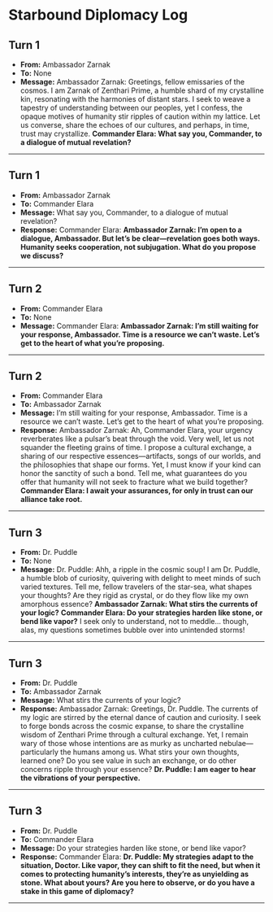 # Starbound Diplomacy Log

## Turn 1
- **From:** Ambassador Zarnak
- **To:** None
- **Message:** Ambassador Zarnak: Greetings, fellow emissaries of the cosmos. I am Zarnak of Zenthari Prime, a humble shard of my crystalline kin, resonating with the harmonies of distant stars. I seek to weave a tapestry of understanding between our peoples, yet I confess, the opaque motives of humanity stir ripples of caution within my lattice. Let us converse, share the echoes of our cultures, and perhaps, in time, trust may crystallize. **Commander Elara: What say you, Commander, to a dialogue of mutual revelation?**

---

## Turn 1
- **From:** Ambassador Zarnak
- **To:** Commander Elara
- **Message:** What say you, Commander, to a dialogue of mutual revelation?
- **Response:** Commander Elara: **Ambassador Zarnak: I’m open to a dialogue, Ambassador. But let’s be clear—revelation goes both ways. Humanity seeks cooperation, not subjugation. What do you propose we discuss?**

---

## Turn 2
- **From:** Commander Elara
- **To:** None
- **Message:** Commander Elara: **Ambassador Zarnak: I’m still waiting for your response, Ambassador. Time is a resource we can’t waste. Let’s get to the heart of what you’re proposing.**

---

## Turn 2
- **From:** Commander Elara
- **To:** Ambassador Zarnak
- **Message:** I’m still waiting for your response, Ambassador. Time is a resource we can’t waste. Let’s get to the heart of what you’re proposing.
- **Response:** Ambassador Zarnak: Ah, Commander Elara, your urgency reverberates like a pulsar’s beat through the void. Very well, let us not squander the fleeting grains of time. I propose a cultural exchange, a sharing of our respective essences—artifacts, songs of our worlds, and the philosophies that shape our forms. Yet, I must know if your kind can honor the sanctity of such a bond. Tell me, what guarantees do you offer that humanity will not seek to fracture what we build together? **Commander Elara: I await your assurances, for only in trust can our alliance take root.**

---

## Turn 3
- **From:** Dr. Puddle
- **To:** None
- **Message:** Dr. Puddle: Ahh, a ripple in the cosmic soup! I am Dr. Puddle, a humble blob of curiosity, quivering with delight to meet minds of such varied textures. Tell me, fellow travelers of the star-sea, what shapes your thoughts? Are they rigid as crystal, or do they flow like my own amorphous essence? **Ambassador Zarnak: What stirs the currents of your logic?** **Commander Elara: Do your strategies harden like stone, or bend like vapor?** I seek only to understand, not to meddle... though, alas, my questions sometimes bubble over into unintended storms!

---

## Turn 3
- **From:** Dr. Puddle
- **To:** Ambassador Zarnak
- **Message:** What stirs the currents of your logic?
- **Response:** Ambassador Zarnak: Greetings, Dr. Puddle. The currents of my logic are stirred by the eternal dance of caution and curiosity. I seek to forge bonds across the cosmic expanse, to share the crystalline wisdom of Zenthari Prime through a cultural exchange. Yet, I remain wary of those whose intentions are as murky as uncharted nebulae—particularly the humans among us. What stirs your own thoughts, learned one? Do you see value in such an exchange, or do other concerns ripple through your essence? **Dr. Puddle: I am eager to hear the vibrations of your perspective.**

---

## Turn 3
- **From:** Dr. Puddle
- **To:** Commander Elara
- **Message:** Do your strategies harden like stone, or bend like vapor?
- **Response:** Commander Elara: **Dr. Puddle: My strategies adapt to the situation, Doctor. Like vapor, they can shift to fit the need, but when it comes to protecting humanity’s interests, they’re as unyielding as stone. What about yours? Are you here to observe, or do you have a stake in this game of diplomacy?**

---

